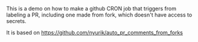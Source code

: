 
This is a demo on how to make a github CRON job that triggers from labeling
a PR, including one made from fork, which doesn't have access to secrets.

It is based on https://github.com/nyurik/auto_pr_comments_from_forks
